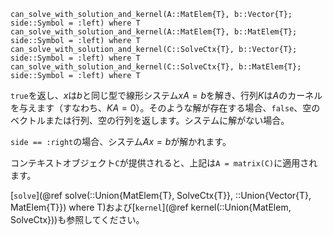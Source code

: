```
can_solve_with_solution_and_kernel(A::MatElem{T}, b::Vector{T}; side::Symbol = :left) where T
can_solve_with_solution_and_kernel(A::MatElem{T}, b::MatElem{T}; side::Symbol = :left) where T
can_solve_with_solution_and_kernel(C::SolveCtx{T}, b::Vector{T}; side::Symbol = :left) where T
can_solve_with_solution_and_kernel(C::SolveCtx{T}, b::MatElem{T}; side::Symbol = :left) where T
```

`true`を返し、$x$は$b$と同じ型で線形システム$xA = b$を解き、行列$K$は$A$のカーネルを与えます（すなわち、$KA = 0$）。そのような解が存在する場合、`false`、空のベクトルまたは行列、空の行列を返します。システムに解がない場合。

`side == :right`の場合、システム$Ax = b$が解かれます。

コンテキストオブジェクト`C`が提供されると、上記は`A = matrix(C)`に適用されます。

[`solve`](@ref solve(::Union{MatElem{T}, SolveCtx{T}}, ::Union{Vector{T}, MatElem{T}}) where T)および[`kernel`](@ref kernel(::Union{MatElem, SolveCtx}))も参照してください。
